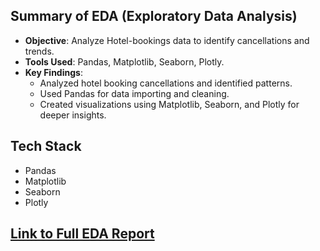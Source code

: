## Summary of EDA (Exploratory Data Analysis)

- **Objective**: Analyze Hotel-bookings data to identify cancellations and trends.
- **Tools Used**: Pandas, Matplotlib, Seaborn, Plotly.
- **Key Findings**:
  - Analyzed hotel booking cancellations and identified patterns.
  - Used Pandas for data importing and cleaning.
  - Created visualizations using Matplotlib, Seaborn, and Plotly for deeper insights.

## Tech Stack

- Pandas
- Matplotlib
- Seaborn
- Plotly

## [Link to Full EDA Report](https://abhishekpandey2000.github.io/Analyzing-Hotel-Bookings-Data-Analysis/)
